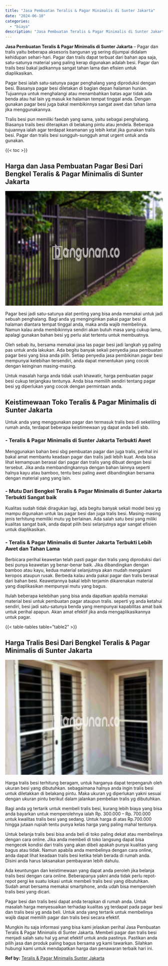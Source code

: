 ```yaml
---
title: "Jasa Pembuatan Teralis & Pagar Minimalis di Sunter Jakarta"
date: "2024-06-10"
categories: 
  - "biaya"
description: "Jasa Pembuatan Teralis & Pagar Minimalis di Sunter Jakarta. Mungkin itu saja informasi yang bisa kami jelaskan perihal Jasa Pembuatan Teralis & Pagar Minimal..."
---
```


**Jasa Pembuatan Teralis & Pagar Minimalis di Sunter Jakarta** – Pagar dan tralis yaitu beberapa aksesoris bangunan yg sering dijumpai didalam kehidupan sehari-hari. Pagar dan trails dapat terbuat dari bahan apa saja, satu-satunya material yang paling kerap digunakan adalah besi. Pagar dan trails besi bakal jadikannya sangat tahan lama dan efisien untuk diaplikasikan.

Pagar besi ialah satu-satunya pagar penghalang yang diproduksi dengan besi. Biasanya pagar besi diletakan di bagian depan halaman hunian. Tujuannya untuk menghalangi atau menambahkan batas agar tidak ada benda atau hal lain yg masuk ke halaman tempat tinggal anda. Dengan gunakan pagar besi juga bakal membikinnya sangat awet dan tahan lama jika menggunakannya.

Tralis besi pun memiliki faedah yang sama, yaitu sebagai penghalang. Biasanya trails besi diterapkan di belakang pintu atau jendela. Beberapa tujuannya ialah agar terdapat keamanan yg lebih ketat jika gunakan tralis besi. Pagar dan tralis besi sungguh-sungguh amat urgent untuk anda gunakan.

{{< toc >}}

## Harga dan Jasa Pembuatan Pagar Besi Dari Bengkel Teralis & Pagar Minimalis di Sunter Jakarta

![Jasa Pembuatan Teralis & Pagar Minimalis di Sunter Jakarta](/images/pagar-minimalis-murah-45.png)

Pagar besi jadi satu-satunya alat penting yang bisa anda memakai untuk jadi sebuah penghalang. Bagi anda yg menginginkan pakai pagar besi di halaman diantara tempat tinggal anda, maka anda wajib membelinya. Namun kalau anda membikinnya sendiri akan butuh masa yang cukup lama, apalagi gunakan bahan besi yg perlu alat tertentu untuk membuatnya.

Oleh sebab itu, bersama memakai jasa las pagar besi jadi langkah yg paling pas untuk anda lakukan. Ada begitu banyak sekali penyedia jasa pembuatan pagar besi yang bisa anda pilih. Setiap penyedia jasa pembikinan pagar besi mempunyai kelebihan tersendiri, anda dapat menentukan yang cocok dengan keinginan masing-masing.

Untuk masalah harga anda tidak usah khawatir, harga pembuatan pagar besi cukup terjangkau tentunya. Anda bisa memilih sendiri tentang pagar besi yg diperlukan yang cocok dengan permintaan anda.

## Keistimewaan Toko Teralis & Pagar Minimalis di Sunter Jakarta

Untuk anda yang menggunakan pagar dan termasuk tralis besi di sekeliling rumah anda, terdapat beberapa keistimewaan yg dapat anda beli sbb.

### \- Teralis & Pagar Minimalis di Sunter Jakarta Terbukti Awet

Menggunakan bahan besi sbg pembuatan pagar dan juga tralis, perihal ini bakal amat membantu keadaan pagar dan tralis jadi lebih kuat. Anda bisa lihat kemampuan berasal dari pagar dan tralis yang dibuat dengan besi tersebut. Jika anda membandingkannya dengan bahan lainnya seperti halnya kayu atau bamboo, tentu besi paling awet dibandingkan bersama dengan material yang yang lain.

### \- Mutu Dari Bengkel Teralis & Pagar Minimalis di Sunter Jakarta Terbukti Sangat baik

Kualitas sudah tidak diragukan lagi, ada begitu banyak sekali model besi yg mampu digunakan untuk las pagar besi dan juga tralis besi. Masing-masing jenis terhitung memiliki mutu yg berlainan. Ada salah satu besi yang miliki kualitas sangat baik, anda dapat pilih besi selanjutnya agar sangat efisien untuk diaplikasikan.

### \- Teralis & Pagar Minimalis di Sunter Jakarta Terbukti Lebih Awet dan Tahan Lama

Berbicara perihal keawetan telah pasti pagar dan tralis yang diproduksi dari besi punya keawetan yg benar-benar baik. Jika dibandingkan dengan bamboo atau kayu, kedua material selanjutnya akan mudah mengalami keropos ataupun rusak. Berbeda kalau anda pakai pagar dan tralis berasal dari bahan besi. Keawetannya bakal lebih terjamin dikarenakan material yang diaplikasikan mempunyai mutu yang bagus.

Itulah beberapa kelebihan yang bisa anda dapatkan apabila memakai material besi untuk pembuatan pagar ataupun tralis. seperti yg anda ketahui sendiri, besi jadi satu-satunya benda yang mempunyai kapabilitas amat baik untuk perihal apapun. Akan amat efektif jika anda mengaplikasikannya untuk pagar.

{{< table-tables table="table2" >}}

## Harga Tralis Besi Dari Bengkel Teralis & Pagar Minimalis di Sunter Jakarta

![Jasa Pembuatan Teralis & Pagar Minimalis di Sunter Jakarta](/images/teralis-minimalis-murah-16.png)

Harga tralis besi terhitung beragam, untuk harganya dapat terpengaruh oleh ukuran besi yang dibutuhkan. sebagaimana halnya anda ingin tralis besi untuk diletakkan di belakang pintu. Maka ukuran yg diperlukan yakni sesuai dengan ukuran pintu berikut dalam jalankan pembelian tralis yg dibutuhkan.

Bagi anda yg tertarik untuk membeli tralis besi, kurang lebih biaya yang bisa anda bayarkan untuk memperolehnya ialah Rp. 300.000 – Rp. 700.000 untuk kwalitas tralis besi yang sedang. Untuk harga di atas Rp.700.000 hingga jutaan rupiah tentu punya kelas harga yang paling mahal tentunya.

Untuk belanja tralis besi bisa anda beli di toko paling dekat atau membelinya dengan cara online. Jika anda membeli di toko langsung dapat bisa mengecek kondisi dari tralis yang akan dibeli apakah punyai kualitas yang bagus atau tidak. Namun apabila anda membelinya dengan cara online, anda dapat lihat keadaan tralis besi ketika telah berada di rumah anda. Disini anda harus laksanakan pembayaran lebih dahulu.

Ada keuntungan dan keistimewaan yang dapat anda peroleh jika belanja tralis besi dengan cara online. Beberapanya yakni anda tidak perlu repot-repot pergi ke suatu lokasi untuk membeli tralis besi yang dibutuhkan. Sudah amat bersama memakai smartphone, anda udah bisa memperoleh tralis besi yang dicari.

Pagar besi dan tralis besi dapat anda terapkan di rumah anda. Untuk masalah harga menyesuaikan terhadap kualitas yg terdapat pada pagar besi dan tralis besi yg anda beli. Untuk anda yang tertarik untuk membelinya wajib dapat memilih pagar dan tralis besi secara efektif.

Mungkin itu saja informasi yang bisa kami jelaskan perihal Jasa Pembuatan Teralis & Pagar Minimalis di Sunter Jakarta. Membeli pagar dan tralis besi menjadi salah satu hal yg amat efektif untuk anda pastinya. Pastikan anda pilih jasa dan produk paling bagus bersama yg kami tawarkan. Silahkan hubungi kami untuk mendapatkan harga dan penawaran terbaik hari ini.

**Ref by:** [Teralis & Pagar Minimalis Sunter Jakarta](https://id.wikipedia.org/wiki/Teralis)
